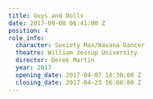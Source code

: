 ```yaml
---
title: Guys and Dolls
date: 2017-09-08 06:41:00 Z
position: 4
role_info:
  character: Society Max/Havana Dancer
  theatre: William Jessup University
  director: Derek Martin
  year: 2017
  opening_date: 2017-04-07 18:30:00 Z
  closing_date: 2017-04-23 16:00:00 Z
---
```


